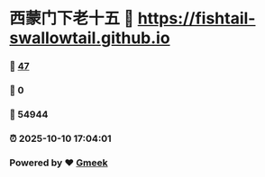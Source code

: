 # 西蒙门下老十五 :link: https://fishtail-swallowtail.github.io 
### :page_facing_up: [47](https://fishtail-swallowtail.github.io/tag.html) 
### :speech_balloon: 0 
### :hibiscus: 54944 
### :alarm_clock: 2025-10-10 17:04:01 
### Powered by :heart: [Gmeek](https://github.com/Meekdai/Gmeek)
